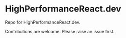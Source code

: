 # HighPerformanceReact.dev

Repo for HighPerformanceReact.dev.

Contributions are welcome. Please raise an issue first.


